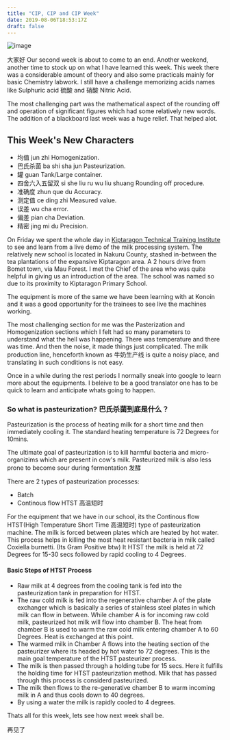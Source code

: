 ```yaml
---
title: "CIP, CIP and CIP Week"
date: 2019-08-06T18:53:17Z
draft: false
---
```

![image](/img/bomet/explanation.jpg)

大家好 Our second week is about to come to an end. Another weekend, another time
to stock up on what I have learned this week. This week there was a considerable
amount of theory and also some practicals mainly for basic Chemistry labwork. I still have a challenge memorizing acids names like Sulphuric acid 硫酸 and 硝酸 Nitric Acid.

The most challenging part was the mathematical aspect of the rounding off and
operation of significant figures which had some relatively new words. The addition of a blackboard last week was a huge relief. That helped alot.

## This Week's New Characters
* 均值 jun zhi Homogenization.
* 巴氏杀菌 ba shi sha jun Pasteurization.
* 罐 guan Tank/Large container.
* 四舍六入五留双 si she liu ru wu liu shuang Rounding off procedure.
* 准确度 zhun que du Accuracy.
* 测定值 ce ding zhi Measured value.
* 误差 wu cha error.
* 偏差 pian cha Deviation.
* 精密 jing mi du  Precision.


On Friday we spent the whole day in [Kiptaragon Technical Training Institute](https://www.google.com/maps/place/Kiptaragon+Technical+and+Vocational+College/@-0.561804,35.6813155,17z/data=!3m1!4b1!4m5!3m4!1s0x182bcfd431634d5f:0xf6a9e4877cbccc2d!8m2!3d-0.561804!4d35.6835042)
to see and learn from a live demo of the milk processing system. The relatively new school is located in Nakuru County, stashed in-between the tea plantations of the expansive Kiptaragon area. A 2 hours drive from Bomet town, via Mau Forest. I met the Chief of the area who was quite helpful in giving us an introduction of the area. The school was named so due to its proximity to Kiptaragon Primary School. 

The equipment is more of the same we have been learning with at Konoin
and it was a good opportunity for the trainees to see live the machines
working.

The most challenging section for me was the Pasterization and Homogenization
sections which I felt had so many parameters to understand what the
hell was happening. There was temperature and there was time. And then
the noise, it made things just complicated. The milk production line,
henceforth known as 牛奶生产线 is quite a noisy place, and translating 
in such conditions is not easy.

Once in a while during the rest periods I normally sneak into google
to learn more about the equipments. I beleive to be a good translator one
has to be quick to learn and anticipate whats going to happen.

### So what is pasteurization? 巴氏杀菌到底是什么？
Pasteurization is the process of heating milk for a short time and then
immediately cooling it. The standard heating temperature is 72 Degrees
for 10mins.

The ultimate goal of pasteurization is to kill harmful bacteria and micro-organizims which are present in cow's milk. Pasteurized milk is also less prone 
to become sour during fermentation 发酵

There are 2 types of pasteurization processes:

* Batch
* Continous flow HTST 高温短时

For the equipment that we have in our school, its the Continous flow HTST(High Temperature Short Time 高温短时) type of pasteurization machine. The milk is forced between plates which are heated by hot water. This process helps in killing
the most heat resistant bacteria in milk called Coxiella burnetti. (Its Gram Positive btw) It HTST the milk is held at 72 Degrees for 15-30 secs followed by rapid cooling to 4 Degrees.

#### Basic Steps of HTST Process

* Raw milk at 4 degrees from the cooling tank is fed into the pasteurization tank in preparation for HTST.
* The raw cold milk is fed into the regenerative chamber A of the plate exchanger which is basically a series of stainless steel plates in which milk can flow
in between. While chamber A is for incoming raw cold milk, pasteurized hot milk will flow into chamber B. The heat from chamber B is used to warm the raw cold milk entering chamber A to 60 Degrees. Heat is exchanged at this point.
* The warmed milk in Chamber A flows into the heating section of the pasteurizer where its headed by hot water to 72 degrees. This is the main goal temperature of the HTST pasteurizer process.
* The milk is then passed through a holding tube for 15 secs. Here it fulfills the holding time for HTST pasteurization method. Milk that has passed through this process is considerd pasteurized.
* The milk then flows to the re-generative chamber B to warm incoming milk in A and thus cools down to 40 degrees.
* By using a water the milk is rapidly cooled to 4 degrees.

Thats all for this week, lets see how next week shall be.

再见了







